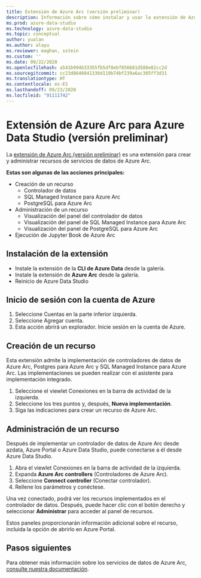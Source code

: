 ```yaml
---
title: Extensión de Azure Arc (versión preliminar)
description: Información sobre cómo instalar y usar la extensión de Azure Arc para probar los servicios de datos de Azure Arc.
ms.prod: azure-data-studio
ms.technology: azure-data-studio
ms.topic: conceptual
author: yualan
ms.author: alayu
ms.reviewer: maghan, sstein
ms.custom: ''
ms.date: 09/22/2020
ms.openlocfilehash: a541b994b33355fb5df8ebf856681d588e82cc2d
ms.sourcegitcommit: cc23d8646041336d119b74bf239a6ac305ff3d31
ms.translationtype: HT
ms.contentlocale: es-ES
ms.lasthandoff: 09/23/2020
ms.locfileid: "91111742"
---
```

# <a name="azure-arc-extension-for-azure-data-studio-preview"></a>Extensión de Azure Arc para Azure Data Studio (versión preliminar)

La [extensión de Azure Arc (versión preliminar)](https://aka.ms/azurearcdata-docs) es una extensión para crear y administrar recursos de servicios de datos de Azure Arc.

**Estas son algunas de las acciones principales:**
- Creación de un recurso
    - Controlador de datos
    - SQL Managed Instance para Azure Arc
    - PostgreSQL para Azure Arc
- Administración de un recurso
    - Visualización del panel del controlador de datos
    - Visualización del panel de SQL Managed Instance para Azure Arc
    - Visualización del panel de PostgreSQL para Azure Arc
- Ejecución de Jupyter Book de Azure Arc

## <a name="install-the-extension"></a>Instalación de la extensión
- Instale la extensión de la **CLI de Azure Data** desde la galería.
- Instale la extensión de **Azure Arc** desde la galería.
- Reinicio de Azure Data Studio

## <a name="sign-in-with-azure-account"></a>Inicio de sesión con la cuenta de Azure
1. Seleccione Cuentas en la parte inferior izquierda.
1. Seleccione Agregar cuenta.
1. Esta acción abrirá un explorador. Inicie sesión en la cuenta de Azure.

## <a name="create-a-resource"></a>Creación de un recurso
Esta extensión admite la implementación de controladores de datos de Azure Arc, Postgres para Azure Arc y SQL Managed Instance para Azure Arc. Las implementaciones se pueden realizar con el asistente para implementación integrado.

1. Seleccione el viewlet Conexiones en la barra de actividad de la izquierda.
1. Seleccione los tres puntos y, después, **Nueva implementación**.
1. Siga las indicaciones para crear un recurso de Azure Arc.

## <a name="manage-a-resource"></a>Administración de un recurso
Después de implementar un controlador de datos de Azure Arc desde azdata, Azure Portal o Azure Data Studio, puede conectarse a él desde Azure Data Studio.

1. Abra el viewlet Conexiones en la barra de actividad de la izquierda.
1. Expanda **Azure Arc controllers** (Controladores de Azure Arc).
1. Seleccione **Connect controller** (Conectar controlador).
1. Rellene los parámetros y conéctese.

Una vez conectado, podrá ver los recursos implementados en el controlador de datos. Después, puede hacer clic con el botón derecho y seleccionar **Administrar** para acceder al panel de recursos.  

Estos paneles proporcionarán información adicional sobre el recurso, incluida la opción de abrirlo en Azure Portal.

## <a name="next-steps"></a>Pasos siguientes
Para obtener más información sobre los servicios de datos de Azure Arc, [consulte nuestra documentación](https://aka.ms/azurearcdata-docs).
